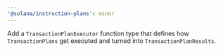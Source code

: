 ```yaml
---
'@solana/instruction-plans': minor
---
```


Add a `TransactionPlanExecutor` function type that defines how `TransactionPlans` get executed and turned into `TransactionPlanResults`.
